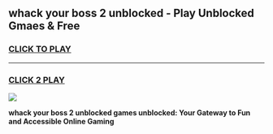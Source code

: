 
## whack your boss 2 unblocked - Play Unblocked Gmaes & Free
<h3>
<a href="https://news.freeplayer.one?title=whack_your_boss_2_unblocked&ref=16F">CLICK TO PLAY</a></h3>
<hr>

<h3>
<a href="https://news.freeplayer.one?title=whack_your_boss_2_unblocked&ref=16F">CLICK 2 PLAY</a>
  
</h3>

<a href="https://news.freeplayer.one?title=whack_your_boss_2_unblocked&ref=16F/"><img src="https://clearcache.store/games.png"></a>


**whack your boss 2 unblocked games unblocked: Your Gateway to Fun and Accessible Online Gaming**
